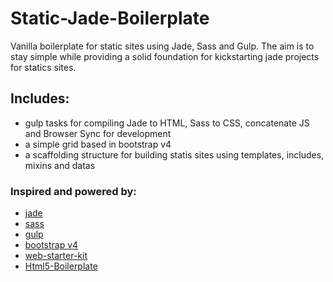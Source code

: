 # Static-Jade-Boilerplate
Vanilla boilerplate for static sites using Jade, Sass and Gulp. The aim is to stay simple while providing a solid foundation for kickstarting jade projects for statics sites.

## Includes:
  - gulp tasks for compiling Jade to HTML, Sass to CSS, concatenate JS and Browser Sync for development
  - a simple grid based in bootstrap v4
  - a scaffolding structure for building statis sites using templates, includes, mixins and datas

### Inspired and powered by:
  * [jade](https://github.com/pugjs/jade)
  * [sass](https://github.com/sass/sass)
  * [gulp](https://github.com/gulpjs/gulp)
  * [bootstrap v4](https://github.com/twbs/bootstrap)
  * [web-starter-kit](https://github.com/google/web-starter-kit)
  * [Html5-Boilerplate](https://github.com/h5bp/html5-boilerplate)

